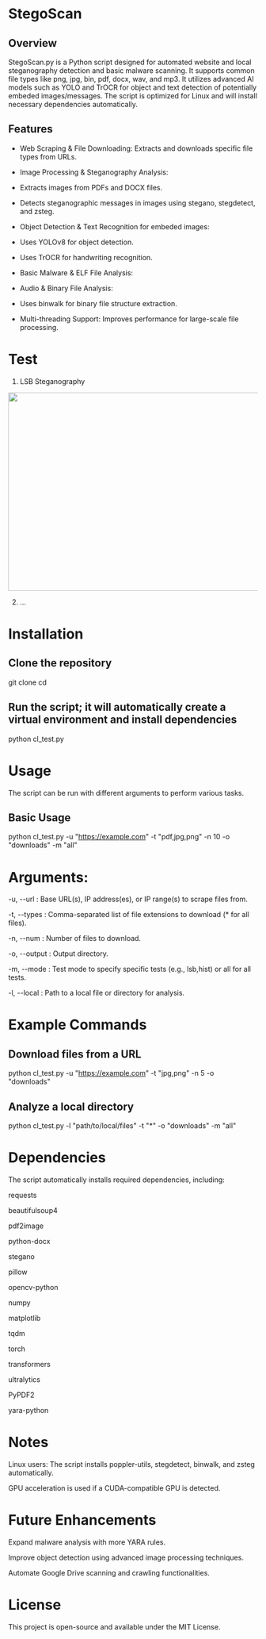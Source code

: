 # StegoScan

## Overview

StegoScan.py is a Python script designed for automated website and local steganography detection and basic malware scanning. It supports common file types like png, jpg, bin, pdf, docx, wav, and mp3. It utilizes advanced AI models such as YOLO and TrOCR for object and text detection of potentially embeded images/messages. The script is optimized for Linux and will install necessary dependencies automatically.

## Features

* Web Scraping & File Downloading: Extracts and downloads specific file types from URLs.

* Image Processing & Steganography Analysis:

* Extracts images from PDFs and DOCX files.

* Detects steganographic messages in images using stegano, stegdetect, and zsteg.

* Object Detection & Text Recognition for embeded images:

* Uses YOLOv8 for object detection.

* Uses TrOCR for handwriting recognition.

* Basic Malware & ELF File Analysis:

* Audio & Binary File Analysis:

* Uses binwalk for binary file structure extraction.

* Multi-threading Support: Improves performance for large-scale file processing.

# Test

1. LSB Steganography

<p align="center">
  <img src="images/demo.gif" width="700" height="400" >
</p>

2. ...

# Installation

## Clone the repository
git clone <repository-url>
cd <repository-folder>

## Run the script; it will automatically create a virtual environment and install dependencies
python cl_test.py

# Usage

The script can be run with different arguments to perform various tasks.

## Basic Usage

python cl_test.py -u "https://example.com" -t "pdf,jpg,png" -n 10 -o "downloads" -m "all"

# Arguments:

-u, --url : Base URL(s), IP address(es), or IP range(s) to scrape files from.

-t, --types : Comma-separated list of file extensions to download (* for all files).

-n, --num : Number of files to download.

-o, --output : Output directory.

-m, --mode : Test mode to specify specific tests (e.g., lsb,hist) or all for all tests.

-l, --local : Path to a local file or directory for analysis.

# Example Commands

## Download files from a URL
python cl_test.py -u "https://example.com" -t "jpg,png" -n 5 -o "downloads"

## Analyze a local directory
python cl_test.py -l "path/to/local/files" -t "*" -o "downloads" -m "all"

# Dependencies

The script automatically installs required dependencies, including:

requests

beautifulsoup4

pdf2image

python-docx

stegano

pillow

opencv-python

numpy

matplotlib

tqdm

torch

transformers

ultralytics

PyPDF2

yara-python

# Notes

Linux users: The script installs poppler-utils, stegdetect, binwalk, and zsteg automatically.

GPU acceleration is used if a CUDA-compatible GPU is detected.

# Future Enhancements

Expand malware analysis with more YARA rules.

Improve object detection using advanced image processing techniques.

Automate Google Drive scanning and crawling functionalities.

# License

This project is open-source and available under the MIT License.

